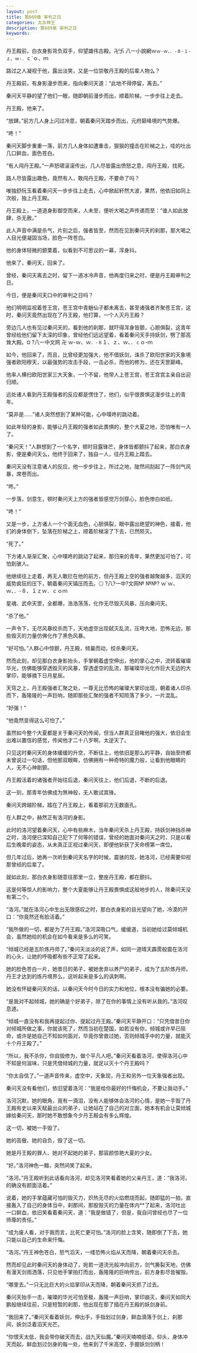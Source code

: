 ```yaml
---
layout: post
title: 第669章 审判之日
categories: 太古神王
description: 第669章 审判之日
keywords:
---
```


丹王殿前，白衣身影背负双手，仰望雄伟古殿。卍卐  八一小說網ｗ`ｗ-ｗ、．-８-１-ｚ、ｗ-．`ｃ`ｏ、ｍ

路过之人凝视于他，露出淡笑，又是一位崇敬丹王殿的后辈人物么？

丹王殿前，有身影漫步而来，指向秦问天道：“此地不得停留，离去。”

秦问天平静的望了他们一眼，随即朝前漫步而出，顺着阶梯，一步步往上走去。

丹王殿，他来了。

“放肆。”前方几人身上闪过冷意，朝着秦问天踏步而出，元府巅峰境的气势爆。

“咚！”

秦问天脚步重重一落，前方几人身体如遭重击，狠狠的撞击在阶梯之上，哇的吐出几口鲜血，面色苍白。

“有人闯丹王殿。”一声怒啸滚滚传出，几人尽皆露出愤怒之意，闯丹王殿，找死。

路人尽皆露出趣色，竟然有人，敢闯丹王殿，不要命了吗？

唯独舒阮玉看着秦问天一步步往上走去，心中掀起轩然大波，果然，他依旧如同上次般，独上丹王殿。

丹王殿上，一道道身影御空而来，人未至，便听大喝之声传递而至：“谁人如此放肆，杀无赦。”

此人声音中满是杀气，片刻之后，强者皆至，然而在见到秦问天的刹那，那大喝之人目光便凝固当场，脸色一阵苍白。

他的身体轻微的颤栗着，似看到不可思议的一幕，浑身抖。

他来了，秦问天，回来了。

曾经，秦问天离去之时，留下一道冰冷声音，他再度归来之时，便是丹王殿审判之日。

今日，便是秦问天口中的审判之日吗？

他们明明监视着苍王宫，苍王宫中青魅仙子都未离去，甚至诸强者齐聚苍王宫，这时，秦问天竟然出现在了丹王殿，他打算，一个人灭丹王殿？

旁边几人也有见过秦问天的，看到他的刹那，就吓得浑身皆颤，心胆俱裂，这青年曾经给他们留下太深的印象，曾经他们远远望着，看着秦问天手持妖剑，劈了那高耸大殿。¤ ?八一中文网 卍 ｗ-ｗ、ｗ`．-８`１、ｚ、ｗ、．`ｃ`ｏ-ｍ

如今，他回来了，而且，比曾经更加强大，他不借妖剑，诛杀了欧阳世家的天象境强者欧阳穆天，以最强势的攻击手段，一击必杀，而他的修为，还在天罡巅峰。

他率人横扫欧阳世家三大天象，一个不留，他带人上苍王宫，苍王宫宫主亲自出迎归顺。

远处诸人看到丹王殿强者的反应都是愣住了，他们，似乎很畏惧这漫步往上的青年。

“莫非是……”诸人突然想到了某种可能，心中噗咚的跳动着。

如此年轻的身影，能够让丹王殿的强者如此畏惧的，整个大夏之地，恐怕唯有一人了。

“秦问天！”人群想到了一个名字，顿时目露锋芒，身体皆都颤抖了起来，那白衣身影，便是秦问天么，他终于回来了，独自一人，往丹王殿上踏去。

秦问天没有注意诸人的反应，他一步步往上，所过之地，陡然间刮起了一阵剑气风暴，席卷而出。

“咚。”

一步落，剑意生，顿时秦问天上方的强者皆感觉万剑穿心，脸色惨白如纸。

“咚！”

又是一步，上方诸人一个个面无血色，心胆俱裂，眼中露出绝望的神色，接着，他们的身体倒下，坠落在阶梯之上，顺着阶梯滚了下去，已然陨灭。

“死了。”

下方诸人渐渐汇聚，心中噗咚的跳动了起来，那归来的青年，果然更加可怕了，可怕到骇人。

他继续往上走着，再无人敢拦在他的前方，但丹王殿上空的强者越聚越多，滔天的威势疯狂的压下，朝着秦问天镇压而去。◎  ?八?一中?文网№ №№? ｗ`ｗ、ｗ、．-８、１ｚｗ．ｃｏｍ

星魂、武命天罡，全都爆，浩浩荡荡，化作无尽毁灭风暴，压向秦问天。

“杀了他。”

一声令下，无尽风暴绞杀而下，天地虚空出现弑灭乱流，压垮大地，恐怖无边，那些毁灭的力量仿佛化作了黑色风暴。

“好可怕。”人群心中惊颤，丹王殿，倾巢而动，绞杀秦问天。

然而此刻，却见那白衣身影抬头，手掌朝着虚空伸出，他的掌心之中，流转着璀璨华光，仿佛能够穿透毁灭的风暴，穿透虚空的乱流，那璀璨华光化作巨大无边的大掌印，能够摘下日月星辰。

天穹之上，丹王殿强者汇聚之处，一尊无比恐怖的璀璨大掌印出现，朝着诸人印杀而下，轰隆隆的一声巨响，随即那些汇聚的强者不知陨落了多少，一片混乱。

“好强！”

“他竟然变得这么可怕了。”

虽然如今整个大夏都是关于秦问天的传闻，但当人群真正目睹他的强大，依旧会生出难以置信的感觉，传闻他才二十八岁啊，太逆天了。

只见这时秦问天的身体缓缓的升空，不断往上，他依旧是那么的平静，自始至终都未曾说过一句话，但他那双眼眸，仿佛拥有一种奇特的魔力般，让看到他眼睛的人，无不心神剧颤。

丹王殿活着的诸强者开始往后退，秦问天往上，他们后退，不断的后退。

这一刻，那青年仿佛成为煞神般，无人敢试其锋。

秦问天跨越阶梯，踏在了丹王殿上，看着那前方无数面孔。

在人群之中，赫然正有洛河的身影。

此时的洛河望着秦问天，心中有些麻木，当年秦问天杀上丹王殿，持妖剑神挡杀神之时，洛河便已深知自己犯下了何等的错误，曾经的她面对秦问天之时，只是以看后生晚辈的姿态，从未真正正视过秦问天，即便他斩获了天命榜第一席位。

但几年过后，她再一次听到秦问天名字的时候，震骇的现，她洛河，已经需要仰视那曾经的后辈了。

就如此刻，那白衣身影随意往那里一立，整座丹王殿，都在颤抖。

这是何等惊人的影响力，整个大夏能够让丹王殿畏惧成这般地步的人，除秦问天没有第二个。

“洛河。”就在洛河心中生出无限感叹之时，那白衣身影的目光望向了她，冷漠的开口：“你竟然还有脸活着。”

“我所做的一切，都是为了丹王殿。”洛河深吸口气，缓缓道，当初她给过莫倾城机会，虽然她给的机会在如今看来是多么的可笑。

“倾城已经是五阶炼丹师了。”秦问天淡淡的说了声，如同一道晴天霹雳般震在洛河的心头，让她的呼吸都有些不正常了起来。

她的脸色苍白一片，她昔日的弟子，被她舍弃以养尸的弟子，成为了五阶炼丹师，丹王才达到的炼丹境界么，这听起来是多么的讽刺啊。

她没有怀疑秦问天的话，以秦问天今时今日的实力和地位，根本没有骗她的必要。

“是我对不起倾城，她的确是个好弟子，除了在你的事情上没有听从我的。”洛河叹息道。

“倾城一直没有和我再提起过你、提起过丹王殿。”秦问天平静开口：“只凭借昔日你对倾城所做之事，你就该死了，然而当初在楚国，如若没有你，倾城或许早已殒命，或许是她自己不知如何面对，毕竟你曾救过她，否则倾城手中的力量，就能灭十个丹王殿了。”

“所以，我不杀你，你自毁修为，做个平凡人吧。”秦问天看着洛河，使得洛河心中不知是何滋味，只是凭借倾城的力量，就足以灭十个丹王殿吗？

“你太自信了。”一道声音传来，虚空中，天象现，丹王和另外一位天象强者出现。

秦问天没有看他们，依旧望着洛河：“我是给你最好的忏悔机会，不要让我动手。”

洛河沉默，她的眼角，竟有一滴泪，没有人能够体会洛河的心情，是她一手毁了丹王殿有史以来天赋最出众的弟子，让她站在了自己的对立面，她本有机会让莫倾城嫁给秦问天，那时她不敢想象今夕丹王殿会有多么辉煌。

这一切，被她一手毁了。

她的高傲、她的自负，毁了这一切。

她是丹王殿的罪人、她对不起她的弟子，那容颜惊艳大夏的少女。

“好。”洛河神色一黯，突然间笑了起来。

“洛河。”丹王殿听到此话看向洛河，却见洛河笑看着她的父亲丹王，道：“我洛河，的确没有颜面活着。”

说着，她的手掌蕴藏可怕的毁灭力，炽热无尽的火焰燃烧而起，随即猛的一拍，直接轰入了自己的身体当中，刹那间，那股毁灭的力量在体内**了起来，洛河吐出一口鲜血，依旧笑看着秦问天，道：“我是做错了，但是，我自问曾经也尽了一位师尊的责任。”

“成为废人看，对于我而言，比死亡更可怕。”洛河的脸上含笑，随即倒了下去，她只能以自己的生命来忏悔。

“洛河。”丹王神色苍白，怒气滔天，一缕恐怖火焰从天而降，朝着秦问天杀去。

然而却见此时秦问天的身体动了，宛若一道流光般冲向前方，剑气撕裂天地，仿佛有漫天剑雨洒落，只见他手掌拍打而出，轰隆隆的巨响传出，前方身影尽皆摧毁。

“哪里去。”一只无比巨大的火焰掌印从天而降，朝着秦问天抓了过去。

秦问天抬手一击，璀璨的华光可怕至极，轰隆一声巨响，掌印崩灭，秦问天如同大鹏般继续往前，只是短暂的刹那，他出现在那了插在丹王殿的妖剑身前。

“我回来了。”秦问天看着妖剑，伸出手，手指划过剑身，鲜血滴落于剑上，刹那间，妖剑泛着滔天光芒。

“你恨天太低，我会带你破天而去，战九天仙魔。”秦问天喃喃低语，仰头，身体冲天而起，鲜血划过剑身的每一处，他来到了千米高空，手握妖剑剑柄！
